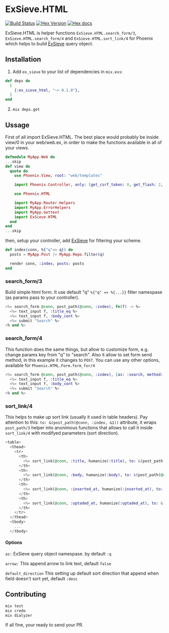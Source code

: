 # ExSieve.HTML

[![Build Status](https://travis-ci.org/valyukov/ex_sieve_html.svg?branch=master)](https://travis-ci.org/valyukov/ex_sieve_html)
[![Hex Version](http://img.shields.io/hexpm/v/ex_sieve_html.svg?style=flat)](https://hex.pm/packages/ex_sieve_html)
[![Hex docs](http://img.shields.io/badge/hex.pm-docs-green.svg?style=flat)](https://hexdocs.pm/ex_sieve_html)

ExSieve.HTML is helper functions `ExSieve.HTML.search_form/3`, `ExSieve.HTML.search_form/4` and `ExSieve.HTML.sort_link/4`
for Phoenix which helps to build [ExSieve](https://github.com/valyukov/ex_sieve) query object.

## Installation

1. Add `ex_sieve` to your list of dependencies in `mix.exs`:

```elixir
def deps do
  [
    {:ex_sieve_html, "~> 0.1.0"},
  ]
end
```
2. `mix deps.get`

## Ussage

First of all import ExSieve.HTML. The best place would probably be inside view/0 in your web/web.ex, in order to make the functions available in all of your views.

```elixir
defmodule MyApp.Web do
...skip
def view do
  quote do
    use Phoenix.View, root: "web/templates"

    import Phoenix.Controller, only: [get_csrf_token: 0, get_flash: 2, view_module: 1]

    use Phoenix.HTML

    import MyApp.Router.Helpers
    import MyApp.ErrorHelpers
    import MyApp.Gettext
    import ExSieve.HTML
  end
end
...skip
```

then, setup your controller, add [ExSieve](https://github.com/valyukov/ex_sieve) for filtering your scheme.

```elixir
def index(conn, %{"q"=> q}) do
  posts = MyApp.Post |> MyApp.Repo.filter(q)

  render conn, :index, posts: posts
end
```

### search_form/3

Build simple html form. It use default "q" `%{"q" => %{...}}` filter namespase (as params pass to your controller).
```eex
<%= search_form @conn, post_path(@conn, :index), fn(f) -> %>
  <%= text_input f, :title_eq %>
  <%= text_input f, :body_cont %>
  <%= submit "Search" %>
<% end %>
```

### search_form/4

This function does the same things, but allow to customize form, e.g. change params key from "q" to "search". Also it allow to
set form send method, in this example it changes to `POST`. You can use any other options, available for
`Phoenix.HTML.Form.form_for/4`
```eex
<%= search_form @conn, post_path(@conn, :index), [as: :search, method: :post] fn(f) -> %>
  <%= text_input f, :title_eq %>
  <%= text_input f, :body_cont %>
  <%= submit "Search" %>
<% end %>
```

### sort_link/4
This helps to make up sort link (usually it used in table headers). Pay attention to this: `to: &(post_path(@conn, :index,
&1))` attribute, it wraps `post_path/3` helper  into anonimous functions that allows to call it inside `sort_link/4` with
modifyed parameters (sort direction).
```eex
<table>
  <thead>
    <tr>
      <th>
        <%= sort_link(@conn, :title, humanize(:title), to: &(post_path(@conn, :index, &1)), default_direction: :asc) %>
      </th>
      <th>
        <%= sort_link(@conn, :body, humanize(:body), to: &(post_path(@conn, :index, &1))) %>
      </th>
      <th>
        <%= sort_link(@conn, :inserted_at, humanize(:inserted_at), to: &(post_path(@conn, :index, &1))) %>
      </th>
      <th>
        <%= sort_link(@conn, :uptaded_at, humanize(:uptaded_at), to: &(post_path(@conn, :index, &1))) %>
      </th>
    </tr>
  </thead>
  <tbody>
    ...
  </tbody>
```
#### Options
`as:` ExSieve query object namespase. by default `:q`

`arrow:` This append arrow to link text, default `false`

`default_direction` This setting up default sort direction that append when field doesn't sort yet, default `:desc`

## Contributing

```sh
mix test
mix credo
mix dialyzer
```

If all fine, your ready to send your PR.
